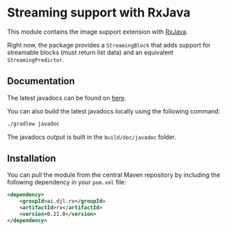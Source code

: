 # Streaming support with RxJava

This module contains the image support extension with [RxJava](https://github.com/ReactiveX/RxJava).

Right now, the package provides a `StreamingBlock` that adds support for streamable blocks (must return list data) and an equivalent `StreamingPredictor`.

## Documentation

The latest javadocs can be found on [here](https://javadoc.io/doc/ai.djl.rx/rx/latest/index.html).

You can also build the latest javadocs locally using the following command:

```sh
./gradlew javadoc
```
The javadocs output is built in the `build/doc/javadoc` folder.

## Installation

You can pull the module from the central Maven repository by including the following dependency in your `pom.xml` file:

```xml
<dependency>
    <groupId>ai.djl.rx</groupId>
    <artifactId>rx</artifactId>
    <version>0.21.0</version>
</dependency>
```
